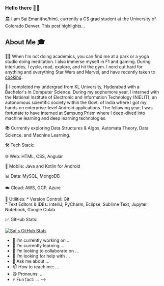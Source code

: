 ### Hello there 👋🏻

🏛️ I am Sai Emani(he/him), currently a CS grad student at the University of Colorado Denver. 
This post highlights...

## About Me 🎓

🧘‍♂️ When I'm not doing academics, you can find me at a park or a yoga studio doing meditation. I also immerse myself in F1 and gaming. During interludes, I cycle, read, explore, and hit the gym. I nerd out hard for anything and everything Star Wars and Marvel, and have recently taken to [cooking](https://www.instagram.com/stories/highlights/18305490811140917/). 


🔬 I completed my undergrad from KL University, Hyderabad with a Bachelor's in Computer Science. During my sophomore year, I interned with the National Institute of Electronic and Information Technology (NIELIT), an autonomous scientific society within the Govt. of India where I got my hands on enterprise-level Android applications. The following year, I was fortunate to have interned at Samsung Prism where I deep-dived into machine learning and deep learning technologies. 


📚 Currently exploring Data Structures & Algos, Automata Theory, Data Science, and Machine Learning. 

🛠 Tech Stack:

🌐 Web: HTML, CSS, Angular <br>

🤖 Mobile: Java and Kotlin for Android <br>

📊 Data: MySQL, MongoDB <br>

☁️ Cloud: AWS, GCP, Azure <br>

🔧 Utilities: 
      * Version Control: Git <br>
      * Text Editors & IDEs: IntelliJ, PyCharm, Eclipse, Sublime Text, Jupyter Notebook, Google Colab <br>

  

📈 GitHub Stats:

[![Sai's GitHub Stats](https://github-readme-stats.vercel.app/api?username=semani01)](https://github.com/semani01)








- 🔭 I’m currently working on ...
- 🌱 I’m currently learning ...
- 👯 I’m looking to collaborate on ...
- 🤔 I’m looking for help with ...
- 💬 Ask me about ...
- 📫 How to reach me: ...
- 😄 Pronouns: ...
- ⚡ Fun fact: ...
-->
